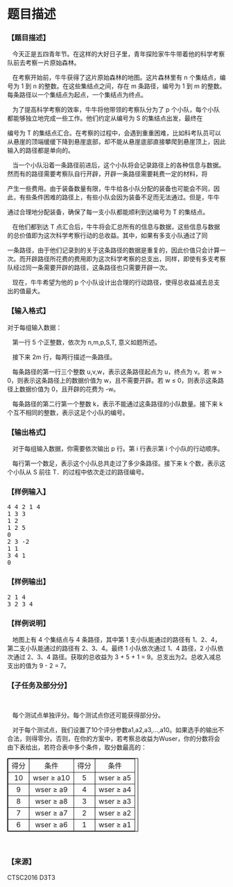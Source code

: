 # 题目描述


<h3>
【题目描述】
</h3>
<p>
   今天正是五四青年节。在这样的大好日子里，青年探险家牛牛带着他的科学考察队前去考察一片原始森林。
</p>
<p>
   在考察开始前，牛牛获得了这片原始森林的地图。这片森林里有 n 个集结点，编号为 1 到 n 的整数。在这些集结点之间，存在 m 条路径，编号为 1 到 m 的整数。每条路径以一个集结点为起点，一个集结点为终点。
</p>
<p>
   为了提高科学考察的效率，牛牛将他带领的考察队分为了 p 个小队，每个小队都能够独立地完成一些工作。他们约定从编号为 S 的集结点出发，最终在
</p>
<p>
编号为 T 的集结点汇合。在考察的过程中，会遇到重重困难，比如科考队员可以从悬崖的顶端缓缓下降到悬崖底部，却不能从悬崖底部直接攀爬到悬崖顶上，因此输入的路径都是单向的。
</p>
<p>
   当一个小队沿着一条路径前进后，这个小队将会记录路径上的各种信息与数据。然而有的路径需要考察队自行开辟，开辟一条路径需要耗费一定的材料，将
</p>
<p>
产生一些费用。由于装备数量有限，牛牛给各小队分配的装备也可能会不同，因此，有些条件困难的路径上，有些小队会因为装备不足而无法通过。但是，牛牛
</p>
<p>
通过合理地分配装备，确保了每一支小队都能顺利到达编号为 T 的集结点。
</p>
<p>
   在他们都到达 T 点汇合后，牛牛将会汇总所有的信息与数据，这些信息与数据的总价值即为这次科学考察行动的总收益。其中，如果有多支小队通过了同
</p>
<p>
一条路径，由于他们记录到的关于这条路径的数据是重复的，因此价值只会计算一次。而开辟路径所花费的费用即为这次科学考察的总支出，同样，即使有多支考察队经过同一条需要开辟的路径，这条路径也只需要开辟一次。
</p>
<p>
   现在，牛牛希望为他的 p 个小队设计出合理的行动路径，使得总收益减去总支出的值最大。
</p>
<h3>
【输入格式】
</h3>
<p>
对于每组输入数据：
</p>
<p>
   第一行 5 个正整数，依次为 n,m,p,S,T, 意义如题所述。
</p>
<p>
   接下来 2m 行，每两行描述一条路径。
</p>
<p>
   每条路径的第一行三个整数 u,v,w，表示这条路径起点为 u，终点为 v。若 w &gt; 0，则表示这条路径上的数据价值为 w，且不需要开辟。若 w ≤ 0，则表示这条路径上数据价值为 0，且开辟的花费为 -w。
</p>
<p>
   每条路径的第二行第一个整数 k，表示不能通过这条路径的小队数量。接下来 k 个互不相同的整数，表示这足个小队的编号。
</p>
<h3>
【输出格式】
</h3>
<p>
   对于每组输入数据，你需要依次输出 p 行。第 i 行表示第 i 个小队的行动顺序。
</p>
<p>
   每行第一个数足，表示这个小队总共走过了多少条路径。接下来 k 个数，表示这个小队从 S 前往 T．的过程中依次走过的路径编号。
</p>
<h3>
【样例输入】
</h3>
<pre>4 4 2 1 4
1 3 3
1 2
1 2 5
0
2 3 -2
1 1
3 4 1
0
</pre>
<h3>
【样例输出】
</h3>
<pre>2 1 4
3 2 3 4
</pre>
<h3>
【样例说明】
</h3>
<p>
   地图上有 4 个集结点与 4 条路径，其中第 1 支小队能通过的路径有 1、2、4，第二支小队能通过的路径有 2、3、4。最终 1 小队依次通过 1、4 路径，2 小队依次通过 2、3、4 路径。获取的总收益为 3 + 5 + 1 = 9。总支出为2。总收入减总支出的值为 9 - 2 = 7。
</p>
<h3>
【子任务及部分分】
</h3>
<p>
<br/>
</p>
<p>
   每个测试点单独评分。每个测试点你还可能获得部分分。
</p>
<p>
   对于每个测试点，我们设置了10个评分参数a1,a2,a3,…,a10。如果选手的输出不合法，则得零分。否则，在你的方案中，若考察总收益为Wuser，你的分数将会由下表给出，若符合表中多个条件，取分数最高的：
</p><table style="width:60%;" cellpadding="2" cellspacing="0" border="1" bordercolor="#000000">
<tbody>
<tr>
<td style="text-align:center;">
得分
</td>
<td style="text-align:center;">
条件
</td>
<td style="text-align:center;">
得分
</td>
<td style="text-align:center;">
条件
</td>
</tr>
<tr>
<td style="text-align:center;">
10
</td>
<td style="text-align:center;">
wser ≥ a10
</td>
<td style="text-align:center;">
5
</td>
<td style="text-align:center;">
wser ≥ a5<br/>
</td>
</tr>
<tr>
<td style="text-align:center;">
9
</td>
<td style="text-align:center;">
wser ≥ a9<br/>
</td>
<td style="text-align:center;">
4
</td>
<td style="text-align:center;">
wser ≥ a4<br/>
</td>
</tr>
<tr>
<td style="text-align:center;">
8
</td>
<td style="text-align:center;">
wser ≥ a8<br/>
</td>
<td style="text-align:center;">
3
</td>
<td style="text-align:center;">
wser ≥ a3<br/>
</td>
</tr>
<tr>
<td style="text-align:center;">
7
</td>
<td style="text-align:center;">
wser ≥ a7<br/>
</td>
<td style="text-align:center;">
2
</td>
<td style="text-align:center;">
wser ≥ a2<br/>
</td>
</tr>
<tr>
<td style="text-align:center;">
6
</td>
<td style="text-align:center;">
wser ≥ a6<br/>
</td>
<td style="text-align:center;">
1
</td>
<td style="text-align:center;">
wser ≥ a1<br/>
</td>
</tr>
</tbody>
</table>
<p></p>
<p>
<br/>
</p>
<h3>
【来源】
</h3>
<p>
CTSC2016 D3T3
</p>
